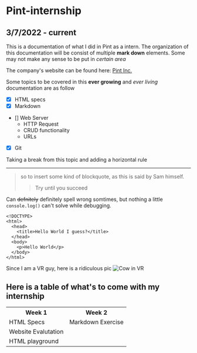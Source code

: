 # Pint-internship

## 3/7/2022 - current

This is a documentation of what I did in Pint as a intern. The organization of this documentation will be consist of multiple **mark down** elements. Some may not make any sense to be put in _certain area_

The company's website can be found here: [Pint Inc.](https://pint.com)

Some topics to be covered in this **ever growing** and _ever living_ documentation are as follow

- [X] HTML specs
- [X] Markdown
- [] Web Server
  - HTTP Request
  - CRUD functionality
  - URLs
- [X] Git

Taking a break from this topic and adding a horizontal rule

---

> so to insert some kind of blockquote, as this is said by Sam himself.
>
> > Try until you succeed

Can ~~defnitely~~ definitely spell wrong somtimes, but nothing a little `console.log()` can't solve while debugging.

    <!DOCTYPE>
    <html>
      <head>
        <title>Hello World I guess?</title>
      </head>
      <body>
        <p>Hello World</p>
      </body>
    </html>

Since I am a VR guy, here is a ridiculous pic ![Cow in VR](<https://cdn.vox-cdn.com/thumbor/daieCuBvz9vyNReZHDtg1cMl5s0=/0x0:695x394/920x613/filters:focal(293x142:403x252):format(webp)/cdn.vox-cdn.com/uploads/chorus_image/image/65776802/urqvy4uxj8ayRFX1mx7t3thsEAVOCFGF5q6e0t3Ngeg5LMviO4a9WMqdsAXwFMVJVk1FBzVnvCXc6nUExPn3W6ffA9DMztcr.0.jpg>)

## Here is a table of what's to come with my internship

<table>
    <tr>
        <th>Week 1</th>
        <th>Week 2</th>
    </tr>
    <tr>
        <td>HTML Specs</td>
        <td>Markdown Exercise</td>
    </tr>
    <tr>
        <td>Website Evalutation</td>
    </tr>
    <tr>
        <td>HTML playground</td>
    </tr>
</table>
